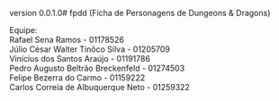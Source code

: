 version 0.0.1.0# fpdd (Ficha de Personagens de Dungeons & Dragons)

Equipe:\
Rafael Sena Ramos - 01178526\
Júlio César Walter Tinôco Silva - 01205709\
Vinícius dos Santos Araújo - 01191786\
Pedro Augusto Beltrão Breckenfeld - 01274503\
Felipe Bezerra do Carmo - 01159222\
Carlos Correia de Albuquerque Neto - 01259322
